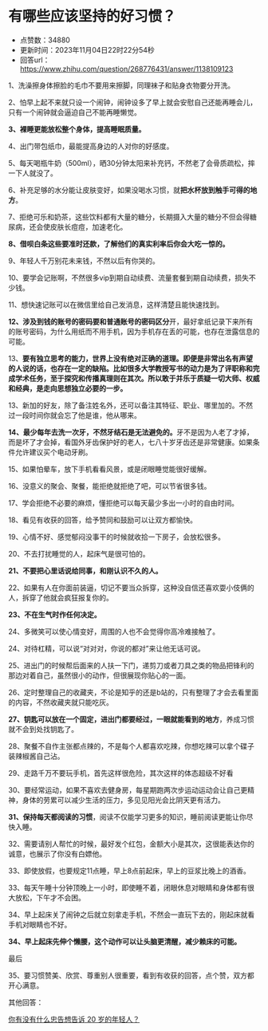 # 有哪些应该坚持的好习惯？
- 点赞数：34880
- 更新时间：2023年11月04日22时22分54秒
- 回答url：https://www.zhihu.com/question/268776431/answer/1138109123
<body>
 <p data-pid="f13iwyx0">1、洗澡擦身体擦脸的毛巾不要用来擦脚，同理袜子和贴身衣物要分开洗。</p>
 <p data-pid="UBebfyUS">2、怕早上起不来就只设一个闹钟，闹钟设多了早上就会安慰自己还能再睡会儿，只有一个闹钟就会逼迫自己不能再睡懒觉。</p>
 <p data-pid="fv52xqLM"><b>3、裸睡更能放松整个身体，提高睡眠质量。</b></p>
 <p data-pid="YBYguoW8">4、出门带包纸巾，最能提高身边的人对你的好感度。</p>
 <p data-pid="C4cFWJER">5、每天喝瓶牛奶（500ml），晒30分钟太阳来补充钙，不然老了会骨质疏松，摔一下人就没了。</p>
 <p data-pid="uPCpXXjN">6、补充足够的水分能让皮肤变好，如果没喝水习惯，就<b>把水杯放到触手可得的地方</b>。</p>
 <p data-pid="zvvNydCe">7、拒绝可乐和奶茶，这些饮料都有大量的糖分，长期摄入大量的糖分不但会得糖尿病，还会使皮肤长痘痘，加速老化。</p>
 <p data-pid="Ivmujyei"><b>8、借呗白条这些要准时还款，了解他们的真实利率后你会大吃一惊的。</b></p>
 <p data-pid="NVA_ZFWv">9、年轻人千万别花未来钱，不然以后有你哭的。</p>
 <p data-pid="gcq4nPRV">10、要学会记账啊，不然很多vip到期自动续费、流量套餐到期自动续费，损失不少钱。</p>
 <p data-pid="z3k__JHs">11、想快速记账可以在微信里给自己发消息，这样清楚且能快速找到。</p>
 <p data-pid="2ki7BeUL"><b>12、涉及到钱的账号的密码要和普通账号的密码区分</b>开，最好拿纸记录下来所有的账号密码，为什么用纸而不用手机，因为手机存在丢的可能，也存在泄露信息的可能。</p>
 <p data-pid="9X0uTYTh">13、<b>要有独立思考的能力，世界上没有绝对正确的道理。即便是非常出名有声望的人说的话，也存在一定的缺陷。比如很多大学教授写书的动力是为了评职称和完成学术任务，至于探究和传播真理则在其次。所以敢于并乐于质疑一切大师、权威和经典，是走向思想独立必要的一步。</b></p>
 <p data-pid="3zc4N5Nv">13、新加的好友，除了备注姓名外，还可以备注其特征、职业、哪里加的。不然过一段时间你就会忘了他是谁，他从哪来。</p>
 <p data-pid="pWmoUOzp"><b>14、最少每年去洗一次牙，不然牙结石是无法避免的。</b>牙不是因为人老了才掉，而是坏了才会掉，看国外牙齿保护好的老人，七八十岁牙齿还是非常健康。如果条件允许建议买个电动牙刷。</p>
 <p data-pid="z8JGwLs1">15、如果怕晕车，放下手机看看风景，或是闭眼睡觉能很好缓解。</p>
 <p data-pid="TV0uCvMU">16、没意义的聚会、聚餐，能拒绝就拒绝了吧，可以节省很多钱。</p>
 <p data-pid="1_bf049k">17、学会拒绝不必要的麻烦，懂拒绝可以每天最少多出一小时的自由时间。</p>
 <p data-pid="RG6SRm_G">18、看见有收获的回答，给予赞同和鼓励可以让双方都愉快。</p>
 <p data-pid="byCoAlOm">19、心情不好、感觉郁闷没事干的时候就收拾一下房子，会放松很多。</p>
 <p data-pid="cp7gmydo">20、不去打扰睡觉的人，起床气是很可怕的。</p>
 <p data-pid="Gtda3pDQ"><b>21、不要把心里话说给同事，和刚认识不久的人。</b></p>
 <p data-pid="Mmldq-60">22、如果有人在你面前装逼，切记不要当众拆穿，这种没自信还喜欢耍小伎俩的人，拆穿了他就会疯狂报复你的。</p>
 <p data-pid="BH_dd1Tw"><b>23、不在生气时作任何决定。</b></p>
 <p data-pid="wqtQuHlq">24、多微笑可以使心情变好，周围的人也不会觉得你高冷难接触了。</p>
 <p data-pid="qUCsnzUC">24、对待杠精，可以说“对对对，你说的都对”来让他无话可说。</p>
 <p data-pid="Xr0E6wFT">25、进出门的时候帮后面来的人扶一下门，递剪刀或者刀具之类的物品把锋利的那边对着自己，虽然很小的动作，但很展现你贴心的一面。</p>
 <p data-pid="J6OA0eF0">26、定时整理自己的收藏夹，不论是知乎的还是b站的，只有整理了才会去看里面的内容，不然收藏夹就只能吃灰。</p>
 <p data-pid="NQJp7fFX"><b>27、钥匙可以放在一个固定，进出门都要经过，一眼就能看到的地方</b>，养成习惯就不会到处找钥匙了。</p>
 <p data-pid="UntbyQlZ">28、聚餐不自作主张都点辣的，不是每个人都喜欢吃辣，你想吃辣可以拿个碟子装辣椒酱自己沾。</p>
 <p data-pid="qAz-QTgQ">29、走路千万不要玩手机，首先这样很危险，其次这样的体态超级不好看</p>
 <p data-pid="NppH5hO5">30、要经常运动，如果不喜欢去健身房，每星期跑两次步运动运动会让自己更精神，身体的劳累可以减少生活的压力，多见见阳光会比阴天更有活力。</p>
 <p data-pid="AdXOrXw6"><b>31、保持每天都阅读的习惯</b>，阅读不仅能学习更多的知识，睡前阅读更能让你尽快入睡。</p>
 <p data-pid="XSRhz3Y7">32、需要请别人帮忙的时候，最好发个红包，金额大小是其次，这很能表达你的诚意，也展示了你没有白嫖他。</p>
 <p data-pid="vIrGWc5e">33、即使放假，也要规定11点睡，早上8点前起床，早上的豆浆比晚上的酒香。</p>
 <p data-pid="USHT0OLZ">33、每天午睡十分钟顶晚上一小时，即使睡不着，闭眼休息对眼睛和身体都有很大放松，下午才不会困。</p>
 <p data-pid="9qzz6Swm">34、早上起床关了闹钟之后就立刻拿走手机，不然会一直玩下去的，刚起床就看手机对眼睛也不好。</p>
 <p data-pid="UgkVQF-v"><b>34、早上起床先伸个懒腰，这个动作可以让头脑更清醒，减少赖床的可能。</b></p>
 <p data-pid="AwwjLCuH">最后</p>
 <p data-pid="4dnRUBBH">35、要习惯赞美、欣赏、尊重别人很重要，看到有收获的回答，点个赞，双方都开心满意。</p>
 <p data-pid="na2N75MX">其他回答：</p><a data-draft-node="block" data-draft-type="link-card" href="https://www.zhihu.com/question/34225818/answer/1074188495" class="internal">你有没有什么忠告想告诉 20 岁的年轻人？</a>
 <p></p>
</body>